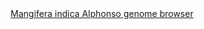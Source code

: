 <div id="Mangifera_indica_Alphonso_genome_browser" align="center">
  <a href="https://ink-blot.github.io/?sessionURL=blob:zZVbb6M4FID_yspPuxIhXAPkLZc2pJM0DTQXMhpFBgy4AUywCSRV__u6mWZGq6227WovlRACc8w5x99neAQHVFJMctAFiijrog4EQBNSuzArUnQLM0RBN4IpRQIoUYRKlAcIdB9BBCmDC2fCJyaMFbTbbocwasUoJxkOqEhVERYtSiqWIB7aUkSYwRPJYU3FgGQ8mME2TIuE5JS0YRAgSltSu0B5vK0hP12ebc.vRNusShk.Z93yInhhoRhBXi3OQ9S8Uch7MseGre6mSrHRm3luXskL5h1dSK79_mkZrB5m9WQ_cMK79ZebUUTx_QENtdTqJbgjjTP7Nq7Koq2FFp7mvup53gNj8oZGzMTH0t3MrUJqjtntjKnrwW66962rETxcqSS.Nsi6Yiga72.PDW8IgycBpCSo.LKDICllo6sLkqkJmm61nq90wdIt3nZJMOh._SYAVsJgx6O_PgJ2LDgbQNG.OmMSAClDVIJuy5IkQ7YsRdcMTbIs.Ul4BFWZ_sPwMphzGniLQsy2IWEiJSXjnOIoUsX4xOuJcHpmxxO_HfyJyB6NxTqdzZZru0lIQb9M6qzaDOuTO0gm.ahCNUJ9Od3fDOar4Z6hkzs1Y7vBRgmdqLaVnsh8zDt6d.sRKTPIeOjzEL9_IQvznDDInverABKE44THGJIAApISzhmUsf.rJPzCD1mXfuNBB0yxj1PMjiuektSgqyp6R5N_qKH.Oyr82L2u45iKKVumupW3HD_jn5BwS_OCirwb8RBEfzLjw3M_kSj2bOlcrdyxrhheJle7amfarLHM8Xx5Koe.W_pk3r_ejffKzM5Rrhbzgkx6p97Oc1yzyOgfRfn4Kl684SM_tTnAEsOcvaqDbFiG8hcCvWii_S.aPINN_7Yor83.RKqcNG_aHw6cQzWJBtYdzo2HwJNGpNCdBNlsNPd6Gq2Wa.Qt6nGHjie.NvIS_Tg5ZJsbSyYfUuXVlfy4LLImdYy3bdH_Q1tEH2bv0OIl7BPxt4bMMadFx6_uB7KO79fKul_sR9RdNGQ1GzTLtePdjdiijJv8bti5wnpojQ5D1rOca6MX27yjt_hf1uYC.vvt5WeS4jjP0Bn1C7fO07en3wE-">Mangifera indica Alphonso genome browser</a>
</div>
